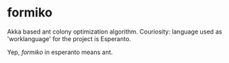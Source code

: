 formiko
=======

Akka based ant colony optimization algorithm. Couriosity: language used as 'worklanguage' for the project is Esperanto.

Yep, *formiko* in esperanto means ant.
